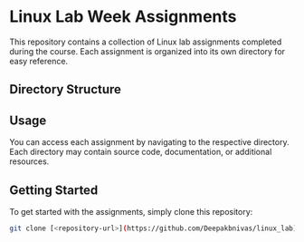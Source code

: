 # Linux Lab Week Assignments

This repository contains a collection of Linux lab assignments completed during the course. Each assignment is organized into its own directory for easy reference.

## Directory Structure


## Usage

You can access each assignment by navigating to the respective directory. Each directory may contain source code, documentation, or additional resources.

## Getting Started

To get started with the assignments, simply clone this repository:

```bash
git clone [<repository-url>](https://github.com/Deepakbnivas/linux_lab)https://github.com/Deepakbnivas/linux_lab
